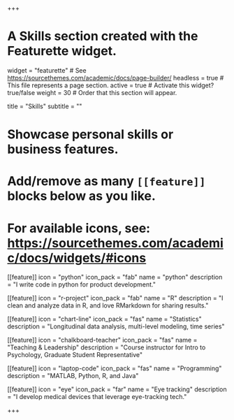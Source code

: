 +++
# A Skills section created with the Featurette widget.
widget = "featurette"  # See https://sourcethemes.com/academic/docs/page-builder/
headless = true  # This file represents a page section.
active = true  # Activate this widget? true/false
weight = 30  # Order that this section will appear.

title = "Skills"
subtitle = ""

# Showcase personal skills or business features.
# 
# Add/remove as many `[[feature]]` blocks below as you like.
# 
# For available icons, see: https://sourcethemes.com/academic/docs/widgets/#icons
[[feature]]
  icon = "python"
  icon_pack = "fab"
  name = "python"
  description = "I write code in python for product development."

[[feature]]
  icon = "r-project"
  icon_pack = "fab"
  name = "R"
  description = "I clean and analyze data in R, and love RMarkdown for sharing results."
  
[[feature]]
  icon = "chart-line"
  icon_pack = "fas"
  name = "Statistics"
  description = "Longitudinal data analysis, multi-level modeling, time series"  
  
[[feature]]
  icon = "chalkboard-teacher"
  icon_pack = "fas"
  name = "Teaching & Leadership"
  description = "Course instructor for Intro to Psychology, Graduate Student Representative"
  
[[feature]]
  icon = "laptop-code"
  icon_pack = "fas"
  name = "Programming"
  description = "MATLAB, Python, R, and Java"
  
[[feature]]
  icon = "eye"
  icon_pack = "far"
  name = "Eye tracking"
  description = "I develop medical devices that leverage eye-tracking tech."

+++
